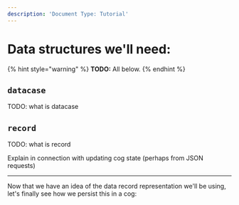 ```yaml
---
description: 'Document Type: Tutorial'
---
```

# Data structures we'll need:

{% hint style="warning" %}
**TODO:** All below.
{% endhint %}

## `datacase`

TODO: what is datacase

## `record`

TODO: what is record

Explain in connection with updating cog state (perhaps from JSON requests)

---

Now that we have an idea of the data record representation we'll be using, let's finally see how we persist this in a cog:
